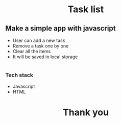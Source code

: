 <h1 align="center"> Task list </h1>


## Make a simple app with javascript 
- User can add a new task
- Remove a task one by one
- Clear all the items
- It will be saved in local storage
#
### Tech stack
- Javascript 
- HTML
#
<h1 align="center"> Thank you </h1>
